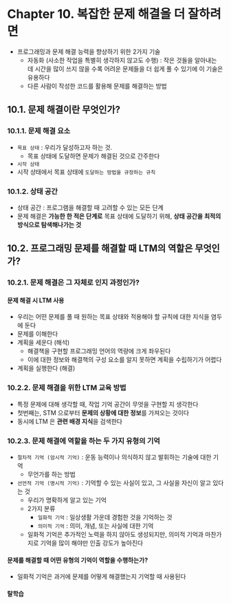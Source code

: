 # Chapter 10. 복잡한 문제 해결을 더 잘하려면
- 프로그래밍과 문제 해결 능력을 향상하기 위한 2가지 기술
  - 자동화 (사소한 작업을 특별히 생각하지 않고도 수행) : 작은 것들을 알아내는 데 시간을 많이 쓰지 않을 수록 어려운 문제들을 더 쉽게 풀 수 있기에 이 기술은 유용하다
  - 다른 사람이 작성한 코드를 활용해 문제를 해결하는 방법 

## 10.1. 문제 해결이란 무엇인가?
### 10.1.1. 문제 해결 요소
- `목표 상태` : 우리가 달성하고자 하는 것.
  - 목표 상태에 도달하면 문제가 해결된 것으로 간주한다
- `시작 상태`
- 시작 상태에서 목표 상태에 `도달하는 방법을 규정하는 규칙`

### 10.1.2. 상태 공간
- 상태 공간 : 프로그램을 해결할 때 고려할 수 있는 모든 단계
- 문제 해결은 **가능한 한 적은 단계로** 목표 상태에 도달하기 위해, **상태 공간을 최적의 방식으로 탐색해나가는 것**

## 10.2. 프로그래밍 문제를 해결할 때 LTM의 역할은 무엇인가?
### 10.2.1. 문제 해결은 그 자체로 인지 과정인가?
#### 문제 해결 시 LTM 사용
- 우리는 어떤 문제를 풀 때 원하는 목표 상태와 적용해야 할 규칙에 대한 지식을 염두에 둔다
- 문제를 이해한다
- 계획을 세운다 (해석)
  - 해결책을 구현할 프로그래밍 언어의 역량에 크게 좌우된다
  - 이에 대한 정보와 해결책의 구성 요소를 알지 못하면 계획을 수립하기가 어렵다
- 계획을 실행한다 (해결)

### 10.2.2. 문제 해결을 위한 LTM 교육 방법
- 특정 문제에 대해 생각할 때, 작업 기억 공간이 무엇을 구현할 지 생각한다 
- 첫번째는, STM 으로부터 **문제의 상황에 대한 정보**를 가져오는 것이다
- 동시에 LTM 은 **관련 배경 지식**을 검색한다

### 10.2.3. 문제 해결에 역할을 하는 두 가지 유형의 기억
- `절차적 기억 (암시적 기억)` : 운동 능력이나 의식하지 않고 발휘하는 기술에 대한 기억
  - 무언가를 하는 방법
- `선언적 기억 (명시적 기억)` : 기억할 수 있는 사실이 있고, 그 사실을 자신이 알고 있다는 것
  - 우리가 명확하게 알고 있는 기억
  - 2가지 분류
    - `일화적 기억` : 일상생활 가운데 경험한 것을 기억하는 것
    - `의미적 기억` : 의미, 개념, 또는 사실에 대한 기억
  - 일화적 기억은 추가적인 노력을 하지 않아도 생성되지만, 의미적 기억과 마찬가지로 기억을 많이 해야만 인출 강도가 높아진다

#### 문제를 해결할 때 어떤 유형의 기억이 역할을 수행하는가?
- 일화적 기억은 과거에 문제를 어떻게 해결했는지 기억할 때 사용된다

#### 탈학습